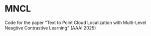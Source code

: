 # MNCL
Code for the paper "Text to Point Cloud Localization with Multi-Level Neagtive Contrastive Learning" (AAAI 2025)
